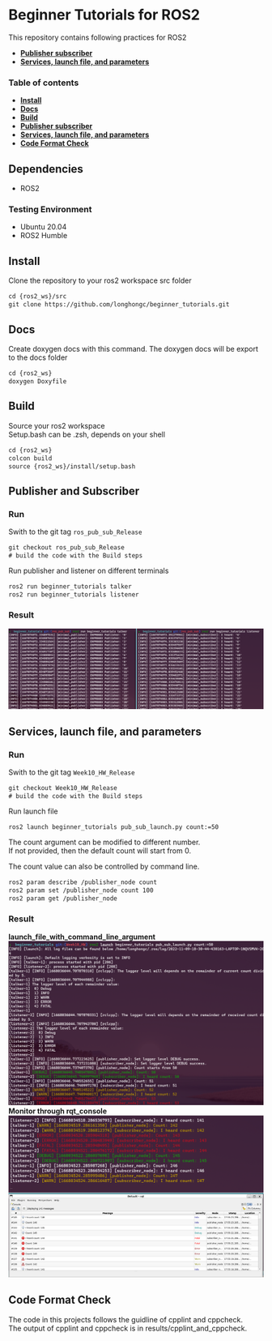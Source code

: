 # Beginner Tutorials for ROS2
This repository contains following practices for ROS2
- [**Publisher subscriber**](#publisher-and-subscriber)  
- [**Services, launch file, and parameters**](#services-launch-file-and-parameters) 
### Table of contents
- [**Install**](#install)  
- [**Docs**](#docs) 
- [**Build**](#build) 
- [**Publisher subscriber**](#publisher-and-subscriber)  
- [**Services, launch file, and parameters**](#services-launch-file-and-parameters) 
- [**Code Format Check**](#code-format-check) 

## Dependencies
- ROS2 

### Testing Environment
- Ubuntu 20.04
- ROS2 Humble

## Install
Clone the repository to your ros2 workspace src folder
```
cd {ros2_ws}/src
git clone https://github.com/longhongc/beginner_tutorials.git
```

## Docs
Create doxygen docs with this command.
The doxygen docs will be export to the docs folder
```
cd {ros2_ws}
doxygen Doxyfile
```

## Build
Source your ros2 workspace  
Setup.bash can be .zsh, depends on your shell
```
cd {ros2_ws}
colcon build
source {ros2_ws}/install/setup.bash 
```



## Publisher and Subscriber
### Run
Swith to the git tag `ros_pub_sub_Release`
```
git checkout ros_pub_sub_Release
# build the code with the Build steps
```
Run publisher and listener on different terminals
```
ros2 run beginner_tutorials talker
ros2 run beginner_tutorials listener
```
### Result
![simple_pub_sub](./results/simple_pub_sub.png)

## Services, launch file, and parameters
### Run
Swith to the git tag `Week10_HW_Release`
```
git checkout Week10_HW_Release
# build the code with the Build steps
```
Run launch file 
```
ros2 launch beginner_tutorials pub_sub_launch.py count:=50
```
The count argument can be modified to different number.  
If not provided, then the default count will start from 0.   

The count value can also be controlled by command line.
```
ros2 param describe /publisher_node count
ros2 param set /publisher_node count 100
ros2 param get /publisher_node
```
### Result
**launch_file_with_command_line_argument**    
<img width="627" alt="launch_file_with_command_line_argument" src="./results/launch_file_with_command_line_argument.png">  
**Monitor through rqt_console**  
<img width="627" alt="loggers_console" src="./results/loggers_console.png">  

## Code Format Check
The code in this projects follows the guidline of cpplint and cppcheck.  
The output of cpplint and cppcheck is in results/cpplint_and_cppcheck. 
